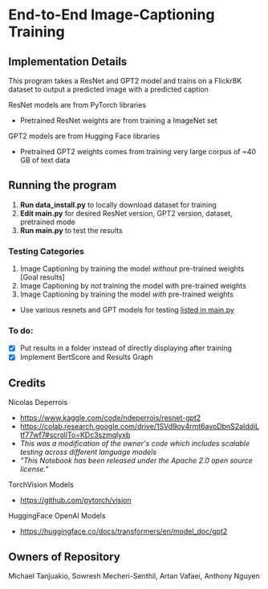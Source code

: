 # End-to-End Image-Captioning Training

## Implementation Details
This program takes a ResNet and GPT2 model and trains on a Flickr8K dataset to output a predicted image with a predicted caption

ResNet models are from PyTorch libraries  
- Pretrained ResNet weights are from training a ImageNet set

GPT2 models are from Hugging Face libraries  
- Pretrained GPT2 weights comes from training very large corpus of ~40 GB of text data  

## Running the program
1. **Run data_install.py** to locally download dataset for training 
2. **Edit main.py** for desired ResNet version, GPT2 version, dataset, pretrained mode
3. **Run main.py** to test the results

### Testing Categories
1. Image Captioning by training the model *without* pre-trained weights [Goal results]
2. Image Captioning by *not* training the model with pre-trained weights
3. Image Captioning by training the model *with* pre-trained weights
- Use various resnets and GPT models for testing <ins> listed in main.py </ins>

### To do:
- [x] Put results in a folder instead of directly displaying after training
- [x] Implement BertScore and Results Graph

## Credits
Nicolas Deperrois 
- https://www.kaggle.com/code/ndeperrois/resnet-gpt2
- https://colab.research.google.com/drive/1SVd9oy4rmt6avoDbnS2aIddiLtf77wf7#scrollTo=KDc3szmqlyxb
- _This was a modification of the owner's code which includes scalable testing across different language models_
- _"This Notebook has been released under the Apache 2.0 open source license."_

TorchVision Models  
- https://github.com/pytorch/vision  

HuggingFace OpenAI Models
- https://huggingface.co/docs/transformers/en/model_doc/gpt2  

## Owners of Repository
Michael Tanjuakio, Sowresh Mecheri-Senthil, Artan Vafaei, Anthony Nguyen
